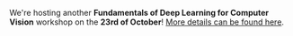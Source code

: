 <!--
.. title: Upcoming Deep Learning Workshop
.. author: Twin Karmakharm
.. slug: 2018-10-23-dli-sheffield-news
.. date: 2018-10-03 14:00:00 UTC+01:00
.. tags:
.. category:
.. link:
.. description:
.. type: text
-->

We're hosting another **Fundamentals of Deep Learning for Computer Vision** workshop on the **23rd of October**! [More details can be found here](/training/deeplearning/2018-10-23-dli-sheffield).
